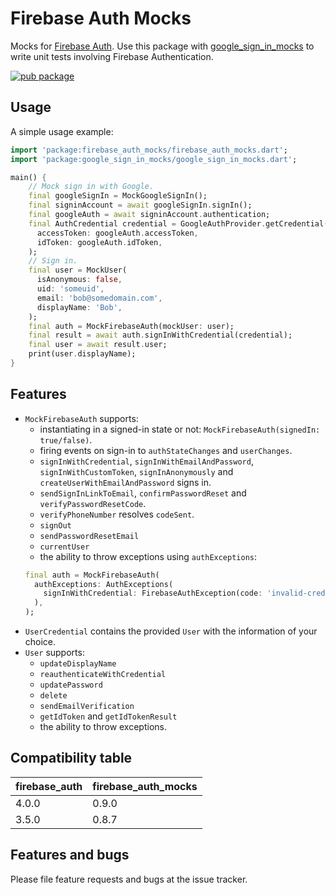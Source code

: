 # Firebase Auth Mocks

Mocks for [Firebase Auth](https://pub.dev/packages/firebase_auth). Use this package with [google_sign_in_mocks](https://pub.dev/packages/google_sign_in_mocks) to write unit tests involving Firebase Authentication.

[![pub package](https://img.shields.io/pub/v/firebase_auth_mocks.svg)](https://pub.dartlang.org/packages/firebase_auth_mocks)

## Usage

A simple usage example:

```dart
import 'package:firebase_auth_mocks/firebase_auth_mocks.dart';
import 'package:google_sign_in_mocks/google_sign_in_mocks.dart';

main() {
    // Mock sign in with Google.
    final googleSignIn = MockGoogleSignIn();
    final signinAccount = await googleSignIn.signIn();
    final googleAuth = await signinAccount.authentication;
    final AuthCredential credential = GoogleAuthProvider.getCredential(
      accessToken: googleAuth.accessToken,
      idToken: googleAuth.idToken,
    );
    // Sign in.
    final user = MockUser(
      isAnonymous: false,
      uid: 'someuid',
      email: 'bob@somedomain.com',
      displayName: 'Bob',
    );
    final auth = MockFirebaseAuth(mockUser: user);
    final result = await auth.signInWithCredential(credential);
    final user = await result.user;
    print(user.displayName);
}
```

## Features

- `MockFirebaseAuth` supports:
  - instantiating in a signed-in state or not: `MockFirebaseAuth(signedIn: true/false)`.
  - firing events on sign-in to `authStateChanges` and `userChanges`.
  - `signInWithCredential`, `signInWithEmailAndPassword`, `signInWithCustomToken`,
    `signInAnonymously` and `createUserWithEmailAndPassword` signs in.
  - `sendSignInLinkToEmail`, `confirmPasswordReset` and `verifyPasswordResetCode`.
  - `verifyPhoneNumber` resolves `codeSent`.
  - `signOut`
  - `sendPasswordResetEmail`
  - `currentUser`
  - the ability to throw exceptions using `authExceptions`:
  ```dart
  final auth = MockFirebaseAuth(
    authExceptions: AuthExceptions(
      signInWithCredential: FirebaseAuthException(code: 'invalid-credential'),
    ),
  );
  ```
- `UserCredential` contains the provided `User` with the information of your choice.
- `User` supports:
  - `updateDisplayName`
  - `reauthenticateWithCredential`
  - `updatePassword`
  - `delete`
  - `sendEmailVerification`
  - `getIdToken` and `getIdTokenResult`
  - the ability to throw exceptions.


## Compatibility table

| firebase_auth | firebase_auth_mocks |
|---------------|---------------------|
| 4.0.0         | 0.9.0               |
| 3.5.0         | 0.8.7               |

## Features and bugs

Please file feature requests and bugs at the issue tracker.
